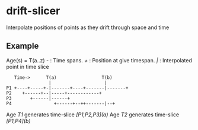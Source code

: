 # drift-slicer

  Interpolate positions of points as they drift through space and time


## Example

Age(s) = T(a..z)
*-* : Time spans.
*+* : Position at give timespan.
*|* : Interpolated point in time slice

       Time->      T(a)                 T(b)
                    |                    |
    P1 +----+-----+-|-------+----+-------|-------+
    P2    +------+--|-----+------------+
    P3       +------|------+
    P4                +------+--++-------|--+

Age *T1* generates time-slice *\[P1,P2,P3\](a)*
Age *T2* generates time-slice *\[P1,P4\](b)*
